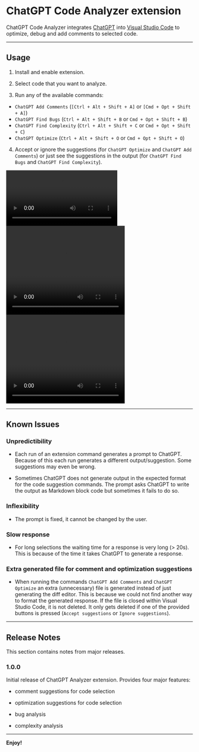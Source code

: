 # ChatGPT Code Analyzer extension

ChatGPT Code Analyzer integrates [ChatGPT](https://chat.openai.com) into
[Visual Studio Code](https://code.visualstudio.com) to optimize, debug and add
comments to selected code.

---

## Usage

1. Install and enable extension.

2. Select code that you want to analyze.

3. Run any of the available commands:
- `ChatGPT Add Comments` (`[Ctrl + Alt + Shift + A]` or `[Cmd + Opt + Shift + A]`)
- `ChatGPT Find Bugs` (`Ctrl + Alt + Shift + B` or `Cmd + Opt + Shift + B`)
- `ChatGPT Find Complexity` (`Ctrl + Alt + Shift + C` or `Cmd + Opt + Shift + C`)
- `ChatGPT Optimize` (`Ctrl + Alt + Shift + O` or `Cmd + Opt + Shift + O`)

4. Accept or ignore the suggestions (for `ChatGPT Optimize` and `ChatGPT Add Comments`)
or just see the suggestions in the output (for `ChatGPT Find Bugs` and
`ChatGPT Find Complexity`).

![demo-suggest](https://i.imgur.com/VRfQjrA.mp4)
<video width="320" height="240" controls><source src="img/demo_bugs_and_complexity.mov"></video>
<video width="320" height="240" controls><source src="https://i.imgur.com/VRfQjrA.mp4"></video>

---

## Known Issues

### Unpredictibility

- Each run of an extension command generates a prompt to ChatGPT. Because of this
  each run generates a different output/suggestion. Some suggestions may even be
  wrong.

- Sometimes ChatGPT does not generate output in the expected format for the code
  suggestion commands. The prompt asks ChatGPT to write the output as Markdown
  block code but sometimes it fails to do so.

### Inflexibility

- The prompt is fixed, it cannot be changed by the user.

### Slow response

- For long selections the waiting time for a response is very long (> 20s). This
  is because of the time it takes ChatGPT to generate a response.

### Extra generated file for comment and optimization suggestions

- When running the commands `ChatGPT Add Comments` and `ChatGPT Optimize` an
  extra (unnecessary) file is generated instead of just generating the diff
  editor. This is because we could not find another way to format the generated
  response. If the file is closed within Visual Studio Code, it is not deleted.
  It only gets deleted if one of the provided buttons is pressed (`Accept suggestions`
  or `Ignore suggestions`).

---

## Release Notes

This section contains notes from major releases.

### 1.0.0

Initial release of ChatGPT Analyzer extension. Provides four major features:

- comment suggestions for code selection

- optimization suggestions for code selection

- bug analysis

- complexity analysis

---

**Enjoy!**
